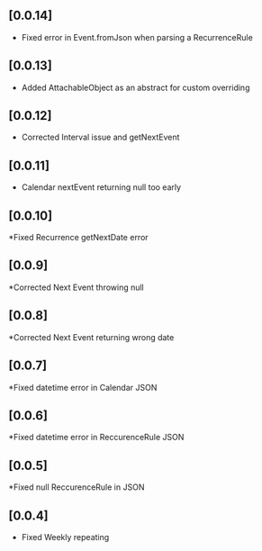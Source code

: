 ## [0.0.14]

* Fixed error in Event.fromJson when parsing a RecurrenceRule

## [0.0.13]

* Added AttachableObject as an abstract for custom overriding

## [0.0.12]

* Corrected Interval issue and getNextEvent

## [0.0.11]

* Calendar nextEvent returning null too early

## [0.0.10]

*Fixed Recurrence getNextDate error

## [0.0.9]

*Corrected Next Event throwing null

## [0.0.8]

*Corrected Next Event returning wrong date

## [0.0.7]

*Fixed datetime error in Calendar JSON

## [0.0.6]

*Fixed datetime error in ReccurenceRule JSON

## [0.0.5]

*Fixed null ReccurenceRule in JSON


## [0.0.4]

* Fixed Weekly repeating

